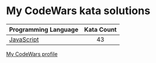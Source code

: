 # My CodeWars kata solutions

|    Programming Language  |    Kata Count  | 
|----------|:-------------:|
| [JavaScript](https://github.com/crabn3bula/programming-problems/tree/master/codewars/javascript) | 43 | 


[My CodeWars profile](https://www.codewars.com/users/crabn3bula)